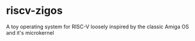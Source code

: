 # riscv-zigos
A toy operating system for RISC-V loosely inspired by the classic Amiga OS and it's microkernel
